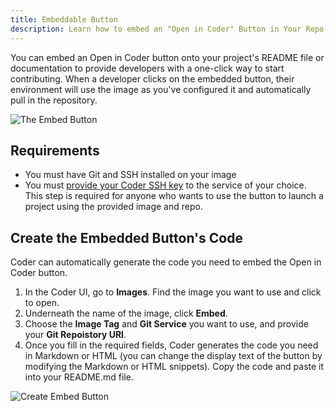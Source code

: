 ```yaml
---
title: Embeddable Button
description: Learn how to embed an "Open in Coder" Button in Your Repo
---
```


You can embed an Open in Coder button onto your project's README file or
documentation to provide developers with a one-click way to start contributing.
When a developer clicks on the embedded button, their environment will use the
image as you've configured it and automatically pull in the repository.

![The Embed Button](../../assets/embed-1.png)

## Requirements

- You must have Git and SSH installed on your image
- You must [provide your Coder SSH
  key](../../environments/preferences.md#linked-accounts) to the service of your
  choice. This step is required for anyone who wants to use the button to launch
  a project using the provided image and repo.

## Create the Embedded Button's Code

Coder can automatically generate the code you need to embed the Open in Coder
button.

1. In the Coder UI, go to **Images**. Find the image you want to use and click
   to open.
1. Underneath the name of the image, click **Embed**.
1. Choose the **Image Tag** and **Git Service** you want to use, and provide
   your **Git Repoistory URI**.
1. Once you fill in the required fields, Coder generates the code you need in
   Markdown or HTML (you can change the display text of the button by modifying
   the Markdown or HTML snippets). Copy the code and paste it into your
   README.md file.

![Create Embed Button](../../assets/embed-2.png)
